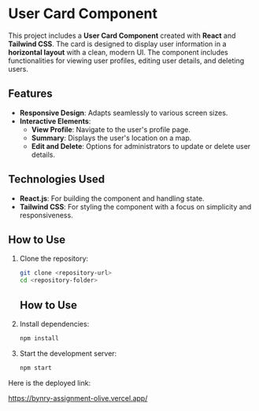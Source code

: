 # User Card Component

This project includes a **User Card Component** created with **React** and **Tailwind CSS**. The card is designed to display user information in a **horizontal layout** with a clean, modern UI. The component includes functionalities for viewing user profiles, editing user details, and deleting users.

## Features

- **Responsive Design**: Adapts seamlessly to various screen sizes.
- **Interactive Elements**:
  - **View Profile**: Navigate to the user's profile page.
  - **Summary**: Displays the user's location on a map.
  - **Edit and Delete**: Options for administrators to update or delete user details.

## Technologies Used

- **React.js**: For building the component and handling state.
- **Tailwind CSS**: For styling the component with a focus on simplicity and responsiveness.

## How to Use

1. Clone the repository:
   ```bash
   git clone <repository-url>
   cd <repository-folder>
   ```

   ## How to Use

2. Install dependencies:
   ```bash
   npm install
   ```
3. Start the development server:
   ```bash
   npm start
   ```

Here is the deployed link:

https://bynry-assignment-olive.vercel.app/
